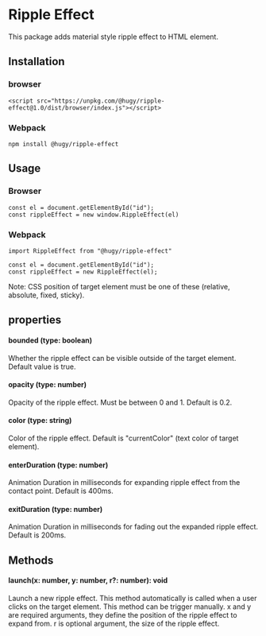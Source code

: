# Ripple Effect

This package adds material style ripple effect to HTML element.

## Installation

### browser
```
<script src="https://unpkg.com/@hugy/ripple-effect@1.0/dist/browser/index.js"></script>
```

### Webpack

```
npm install @hugy/ripple-effect
```

## Usage

### Browser

```
const el = document.getElementById("id");
const rippleEffect = new window.RippleEffect(el)
```

### Webpack

```
import RippleEffect from "@hugy/ripple-effect"

const el = document.getElementById("id");
const rippleEffect = new RippleEffect(el);
```
Note: CSS position of target element must be one of these (relative, absolute, fixed, sticky).

## properties

#### bounded (type: boolean)

Whether the ripple effect can be visible outside of the target element. Default value is true.

#### opacity (type: number)
Opacity of the ripple effect. Must be between 0 and 1. Default is 0.2.

#### color (type: string)
Color of the ripple effect. Default is "currentColor" (text color of target element).

#### enterDuration (type: number)
Animation Duration in milliseconds for expanding ripple effect from the contact point. Default is 400ms.

#### exitDuration (type: number)
Animation Duration in milliseconds for fading out the expanded ripple effect. Default is 200ms.

## Methods

#### launch(x: number, y: number, r?: number): void
Launch a new ripple effect. This method automatically is called when a user clicks on the target element. This method can be trigger manually. x and y are required arguments, they define the position of the ripple effect to expand from. r is optional argument, the size of the ripple effect.